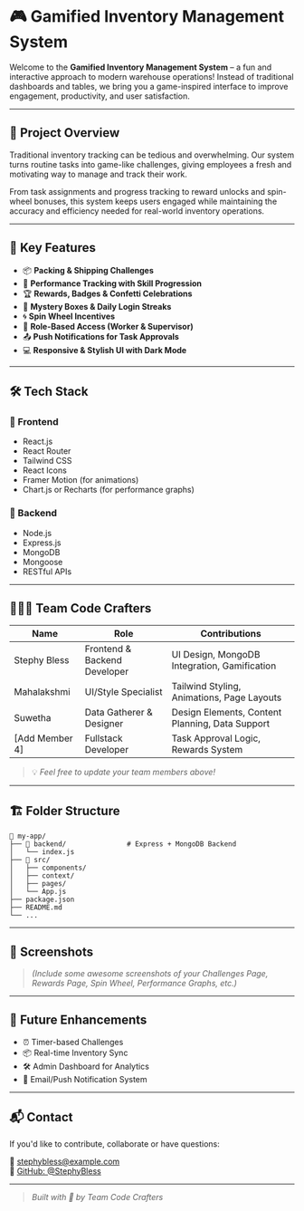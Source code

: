 # 🎮 Gamified Inventory Management System

Welcome to the **Gamified Inventory Management System** – a fun and interactive approach to modern warehouse operations! Instead of traditional dashboards and tables, we bring you a game-inspired interface to improve engagement, productivity, and user satisfaction.

---

## 🚀 Project Overview

Traditional inventory tracking can be tedious and overwhelming. Our system turns routine tasks into game-like challenges, giving employees a fresh and motivating way to manage and track their work.

From task assignments and progress tracking to reward unlocks and spin-wheel bonuses, this system keeps users engaged while maintaining the accuracy and efficiency needed for real-world inventory operations.

---

## 🎯 Key Features

- 📦 **Packing & Shipping Challenges**  
- 🧠 **Performance Tracking with Skill Progression**  
- 🏆 **Rewards, Badges & Confetti Celebrations**  
- 🎁 **Mystery Boxes & Daily Login Streaks**  
- 🌀 **Spin Wheel Incentives**  
- 📱 **Role-Based Access (Worker & Supervisor)**  
- 📤 **Push Notifications for Task Approvals**  
- 💻 **Responsive & Stylish UI with Dark Mode**

---

## 🛠️ Tech Stack

### 🔹 Frontend
- React.js
- React Router
- Tailwind CSS
- React Icons
- Framer Motion (for animations)
- Chart.js or Recharts (for performance graphs)

### 🔹 Backend
- Node.js
- Express.js
- MongoDB
- Mongoose
- RESTful APIs

---

## 🧑‍🤝‍🧑 Team Code Crafters

| Name            | Role              | Contributions                              |
|-----------------|-------------------|---------------------------------------------|
| Stephy Bless    | Frontend & Backend Developer | UI Design, MongoDB Integration, Gamification |
| Mahalakshmi     | UI/Style Specialist | Tailwind Styling, Animations, Page Layouts  |
| Suwetha         | Data Gatherer & Designer | Design Elements, Content Planning, Data Support |
| [Add Member 4]  | Fullstack Developer| Task Approval Logic, Rewards System         |

> 💡 *Feel free to update your team members above!*

---

## 🏗️ Folder Structure

```
📁 my-app/
├── 📁 backend/               # Express + MongoDB Backend
│   └── index.js
├── 📁 src/
│   ├── components/
│   ├── context/
│   ├── pages/
│   └── App.js
├── package.json
├── README.md
└── ...
```

---

## 📸 Screenshots

> *(Include some awesome screenshots of your Challenges Page, Rewards Page, Spin Wheel, Performance Graphs, etc.)*

---

## 🧩 Future Enhancements

- ⏰ Timer-based Challenges
- 📦 Real-time Inventory Sync
- 🛠️ Admin Dashboard for Analytics
- 🔔 Email/Push Notification System

---

## 📬 Contact

If you'd like to contribute, collaborate or have questions:

📧 stephybless@example.com  
🔗 [GitHub: @StephyBless](https://github.com/StephyBless)

---

> *Built with 💖 by Team Code Crafters*
